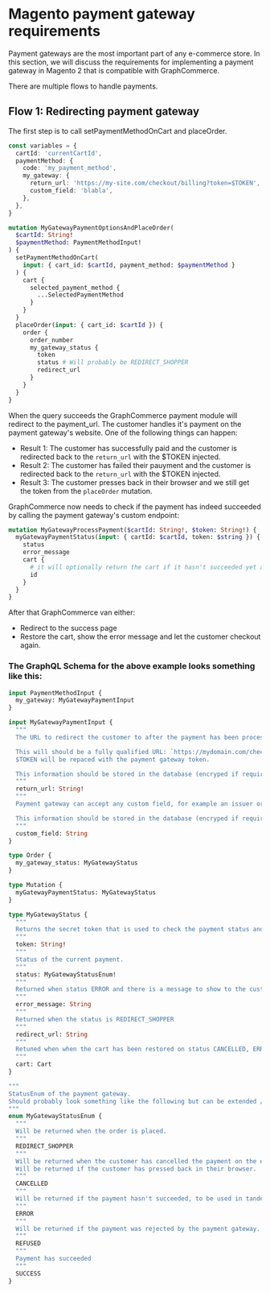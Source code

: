 # Magento payment gateway requirements

Payment gateways are the most important part of any e-commerce store. In this
section, we will discuss the requirements for implementing a payment gateway in
Magento 2 that is compatible with GraphCommerce.

There are multiple flows to handle payments.

## Flow 1: Redirecting payment gateway

The first step is to call setPaymentMethodOnCart and placeOrder.

```ts
const variables = {
  cartId: 'currentCartId',
  paymentMethod: {
    code: 'my_payment_method',
    my_gateway: {
      return_url: 'https://my-site.com/checkout/billing?token=$TOKEN',
      custom_field: 'blabla',
    },
  },
}
```

```graphql
mutation MyGatewayPaymentOptionsAndPlaceOrder(
  $cartId: String!
  $paymentMethod: PaymentMethodInput!
) {
  setPaymentMethodOnCart(
    input: { cart_id: $cartId, payment_method: $paymentMethod }
  ) {
    cart {
      selected_payment_method {
        ...SelectedPaymentMethod
      }
    }
  }
  placeOrder(input: { cart_id: $cartId }) {
    order {
      order_number
      my_gateway_status {
        token
        status # Will probably be REDIRECT_SHOPPER
        redirect_url
      }
    }
  }
}
```

When the query succeeds the GraphCommerce payment module will redirect to the
payment_url. The customer handles it's payment on the payment gateway's website.
One of the following things can happen:

- Result 1: The customer has successfully paid and the customer is redirected
  back to the `return_url` with the $TOKEN injected.
- Result 2: The customer has failed their pauyment and the customer is
  redirected back to the `return_url` with the $TOKEN injected.
- Result 3: The customer presses back in their browser and we still get the
  token from the `placeOrder` mutation.

GraphCommerce now needs to check if the payment has indeed succeeded by calling
the payment gateway's custom endpoint:

```graphql
mutation MyGatewayProcessPayment($cartId: String!, $token: String!) {
  myGatewayPaymentStatus(input: { cartId: $cartId, token: $string }) {
    status
    error_message
    cart {
      # it will optionally return the cart if it hasn't succeeded yet and is recovered.
      id
    }
  }
}
```

After that GraphCommerce van either:

- Redirect to the success page
- Restore the cart, show the error message and let the customer checkout again.

### The GraphQL Schema for the above example looks something like this:

```graphql
input PaymentMethodInput {
  my_gateway: MyGatewayPaymentInput
}

input MyGatewayPaymentInput {
  """
  The URL to redirect the customer to after the payment has been processed.

  This will should be a fully qualified URL: `https://mydomain.com/checkout/payment?token=$TOKEN`
  $TOKEN will be repaced with the payment gateway token.

  This information should be stored in the database (encryped if required)
  """
  return_url: String!
  """
  Payment gateway can accept any custom field, for example an issuer or any additional information that can be configured in the checkout.

  This information should be stored in the database (encryped if required)
  """
  custom_field: String
}

type Order {
  my_gateway_status: MyGatewayStatus
}

type Mutation {
  myGatewayPaymentStatus: MyGatewayStatus
}

type MyGatewayStatus {
  """
  Returns the secret token that is used to check the payment status and is understood by the external payment gateway.
  """
  token: String!
  """
  Status of the current payment.
  """
  status: MyGatewayStatusEnum!
  """
  Returned when status ERROR and there is a message to show to the customer from the gateway
  """
  error_message: String
  """
  Returned when the status is REDIRECT_SHOPPER
  """
  redirect_url: String
  """
  Retuned when when the cart has been restored on status CANCELLED, ERROR, REFUSED
  """
  cart: Cart
}

"""
StatusEnum of the payment gateway.
Should probably look something like the following but can be extended / reduced according payment gateway's requirements.
"""
enum MyGatewayStatusEnum {
  """
  Will be returned when the order is placed.
  """
  REDIRECT_SHOPPER
  """
  Will be returned when the customer has cancelled the payment on the external site.
  Will be returned if the customer has pressed back in their browser.
  """
  CANCELLED
  """
  Will be returned if the payment hasn't succeeded, to be used in tandem with error_message
  """
  ERROR
  """
  Will be returned if the payment was rejected by the payment gateway.
  """
  REFUSED
  """
  Payment has succeeded
  """
  SUCCESS
}
```

